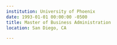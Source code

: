 ```yaml
---
institution: University of Phoenix
date: 1993-01-01 00:00:00 -0500
title: Master of Business Administration
location: San Diego, CA

---
```

